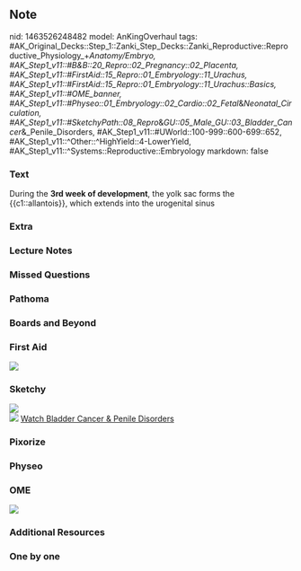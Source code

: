 ## Note
nid: 1463526248482
model: AnKingOverhaul
tags: #AK_Original_Decks::Step_1::Zanki_Step_Decks::Zanki_Reproductive::Reproductive_Physiology_+_Anatomy/Embryo, #AK_Step1_v11::#B&B::20_Repro::02_Pregnancy::02_Placenta, #AK_Step1_v11::#FirstAid::15_Repro::01_Embryology::11_Urachus, #AK_Step1_v11::#FirstAid::15_Repro::01_Embryology::11_Urachus::Basics, #AK_Step1_v11::#OME_banner, #AK_Step1_v11::#Physeo::01_Embryology::02_Cardio::02_Fetal_&_Neonatal_Circulation, #AK_Step1_v11::#SketchyPath::08_Repro_&_GU::05_Male_GU::03_Bladder_Cancer_&_Penile_Disorders, #AK_Step1_v11::#UWorld::100-999::600-699::652, #AK_Step1_v11::^Other::^HighYield::4-LowerYield, #AK_Step1_v11::^Systems::Reproductive::Embryology
markdown: false

### Text
<div>
  During the <b>3rd week of development</b>, the yolk sac forms the
  {{c1::allantois}}, which extends into the urogenital sinus
</div>

### Extra


### Lecture Notes


### Missed Questions


### Pathoma


### Boards and Beyond


### First Aid
<img src="tmpPkY54d.png">

### Sketchy
<div><img src=
"13.%20Patent%20Urachus_1566160514431.jpg"></div><img src=
"Complete%20Sketch-4bec4f48aa67f66026605bdf58b5d42010968bee_1566160514431.jpg">
<a href=
"https://dashboard.sketchy.com/study/medical/courses/medical-pathophysiology/units/medical-pathophysiology-reproductive-gu/videos/medical-pathophysiology-reproductive-and-gu-male-gu-bladder-cancer-and-penile-disorders?utm_source=anki&utm_medium=partnership&utm_campaign=february_update&utm_content=medical">
Watch Bladder Cancer & Penile Disorders</a>

### Pixorize


### Physeo


### OME
<div class="ome-widget">
  <a href="https://onlinemeded.org?ref=anki"><img src=
  "_OME_AnkiFlashcards_General_7.png"></a>
</div>

### Additional Resources


### One by one

